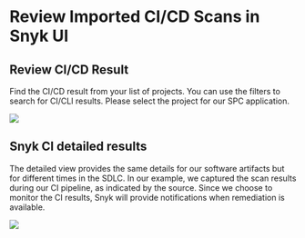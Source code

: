 # Review Imported CI/CD Scans in Snyk UI

## Review CI/CD Result

Find the CI/CD result from your list of projects. You can use the filters to search for CI/CLI results. Please select the project for our SPC application.

![](https://github.com/snyk/user-docs/tree/695c746d1b207ffdf923b84e4590d31b29e2cc73/docs/.gitbook/assets/screen-shot-2020-08-26-at-3.52.29-pm.png)

## Snyk CI detailed results

The detailed view provides the same details for our software artifacts but for different times in the SDLC. In our example, we captured the scan results during our CI pipeline, as indicated by the source. Since we choose to monitor the CI results, Snyk will provide notifications when remediation is available.

![](https://github.com/snyk/user-docs/tree/695c746d1b207ffdf923b84e4590d31b29e2cc73/docs/.gitbook/assets/artifact_ci_cd_review.png)

